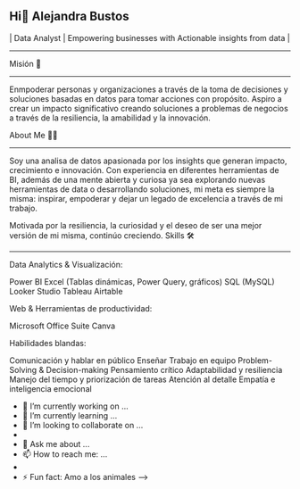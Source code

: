 ## Hi👋 Alejandra Bustos
| Data Analyst | Empowering businesses with Actionable insights from data |
***
Misión 🎯
***
Enmpoderar personas y organizaciones a través de la toma de decisiones y soluciones basadas en datos para tomar acciones con propósito. Aspiro a crear un impacto significativo creando soluciones a problemas de negocios a través de la resiliencia, la amabilidad y la innovación.

About Me 👩‍💻
***

Soy una analisa de datos apasionada por los insights que generan impacto, crecimiento e innovación. Con experiencia en diferentes herramientas de BI, además de una mente abierta y curiosa ya sea explorando nuevas herramientas de data o desarrollando soluciones, mi meta es siempre la misma: inspirar, empoderar y dejar un legado de excelencia a través de mi trabajo.

Motivada por la resiliencia, la curiosidad y el deseo de ser una mejor versión de mi misma, continúo creciendo.
Skills 🛠️
***
Data Analytics & Visualización:

Power BI
Excel (Tablas dinámicas, Power Query, gráficos)
SQL (MySQL)
Looker Studio
Tableau
Airtable

Web & Herramientas de productividad:

Microsoft Office Suite
Canva

Habilidades blandas:

Comunicación y hablar en público
Enseñar
Trabajo en equipo
Problem-Solving & Decision-making
Pensamiento crítico
Adaptabilidad y resiliencia
Manejo del tiempo y priorización de tareas
Atención al detalle
Empatía e inteligencia emocional

- 🔭 I’m currently working on ...
- 🌱 I’m currently learning ...
- 👯 I’m looking to collaborate on ...
- 
- 💬 Ask me about ...
- 📫 How to reach me: ...
- 
- ⚡ Fun fact: Amo a los animales
-->
